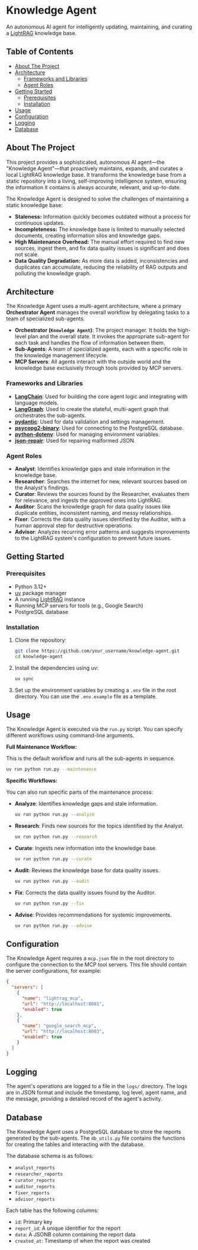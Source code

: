 # Knowledge Agent

An autonomous AI agent for intelligently updating, maintaining, and curating a [LightRAG](https://github.com/HKUDS/LightRAG) knowledge base.

## Table of Contents

- [About The Project](#about-the-project)
- [Architecture](#architecture)
  - [Frameworks and Libraries](#frameworks-and-libraries)
  - [Agent Roles](#agent-roles)
- [Getting Started](#getting-started)
  - [Prerequisites](#prerequisites)
  - [Installation](#installation)
- [Usage](#usage)
- [Configuration](#configuration)
- [Logging](#logging)
- [Database](#database)

## About The Project

This project provides a sophisticated, autonomous AI agent—the "Knowledge Agent"—that proactively maintains, expands, and curates a local LightRAG knowledge base. It transforms the knowledge base from a static repository into a living, self-improving intelligence system, ensuring the information it contains is always accurate, relevant, and up-to-date.

The Knowledge Agent is designed to solve the challenges of maintaining a static knowledge base:

- **Staleness:** Information quickly becomes outdated without a process for continuous updates.
- **Incompleteness:** The knowledge base is limited to manually selected documents, creating information silos and knowledge gaps.
- **High Maintenance Overhead:** The manual effort required to find new sources, ingest them, and fix data quality issues is significant and does not scale.
- **Data Quality Degradation:** As more data is added, inconsistencies and duplicates can accumulate, reducing the reliability of RAG outputs and polluting the knowledge graph.

## Architecture

The Knowledge Agent uses a multi-agent architecture, where a primary **Orchestrator Agent** manages the overall workflow by delegating tasks to a team of specialized sub-agents.

- **Orchestrator (`Knowledge Agent`)**: The project manager. It holds the high-level plan and the overall state. It invokes the appropriate sub-agent for each task and handles the flow of information between them.
- **Sub-Agents**: A team of specialized agents, each with a specific role in the knowledge management lifecycle.
- **MCP Servers**: All agents interact with the outside world and the knowledge base exclusively through tools provided by MCP servers.

### Frameworks and Libraries

- **[LangChain](https://www.langchain.com/)**: Used for building the core agent logic and integrating with language models.
- **[LangGraph](https://langchain-ai.github.io/langgraph/)**: Used to create the stateful, multi-agent graph that orchestrates the sub-agents.
- **[pydantic](https://pydantic-docs.helpmanual.io/)**: Used for data validation and settings management.
- **[psycopg2-binary](https://pypi.org/project/psycopg2-binary/)**: Used for connecting to the PostgreSQL database.
- **[python-dotenv](https://pypi.org/project/python-dotenv/)**: Used for managing environment variables.
- **[json-repair](https://pypi.org/project/json-repair/)**: Used for repairing malformed JSON.

### Agent Roles

- **Analyst**: Identifies knowledge gaps and stale information in the knowledge base.
- **Researcher**: Searches the internet for new, relevant sources based on the Analyst's findings.
- **Curator**: Reviews the sources found by the Researcher, evaluates them for relevance, and ingests the approved ones into LightRAG.
- **Auditor**: Scans the knowledge graph for data quality issues like duplicate entities, inconsistent naming, and messy relationships.
- **Fixer**: Corrects the data quality issues identified by the Auditor, with a human approval step for destructive operations.
- **Advisor**: Analyzes recurring error patterns and suggests improvements to the LightRAG system's configuration to prevent future issues.

## Getting Started

### Prerequisites

- Python 3.12+
- [uv](https://github.com/astral-sh/uv) package manager
- A running [LightRAG](https://github.com/HKUDS/LightRAG) instance
- Running MCP servers for tools (e.g., Google Search)
- PostgreSQL database

### Installation

1. Clone the repository:

    ```sh
    git clone https://github.com/your_username/knowledge-agent.git
    cd knowledge-agent
    ```

2. Install the dependencies using uv:

    ```sh
    uv sync
    ```

3. Set up the environment variables by creating a `.env` file in the root directory. You can use the `.env.example` file as a template.

## Usage

The Knowledge Agent is executed via the `run.py` script. You can specify different workflows using command-line arguments.

**Full Maintenance Workflow:**

This is the default workflow and runs all the sub-agents in sequence.

```sh
uv run python run.py --maintenance
```

**Specific Workflows:**

You can also run specific parts of the maintenance process:

- **Analyze**: Identifies knowledge gaps and stale information.

    ```sh
    uv run python run.py --analyze
    ```

- **Research**: Finds new sources for the topics identified by the Analyst.

    ```sh
    uv run python run.py --research
    ```

- **Curate**: Ingests new information into the knowledge base.

    ```sh
    uv run python run.py --curate
    ```

- **Audit**: Reviews the knowledge base for data quality issues.

    ```sh
    uv run python run.py --audit
    ```

- **Fix**: Corrects the data quality issues found by the Auditor.

    ```sh
    uv run python run.py --fix
    ```

- **Advise**: Provides recommendations for systemic improvements.

    ```sh
    uv run python run.py --advise
    ```

## Configuration

The Knowledge Agent requires a `mcp.json` file in the root directory to configure the connection to the MCP tool servers. This file should contain the server configurations, for example:

```json
{
  "servers": [
    {
      "name": "lightrag_mcp",
      "url": "http://localhost:8001",
      "enabled": true
    },
    {
      "name": "google_search_mcp",
      "url": "http://localhost:8003",
      "enabled": true
    }
  ]
}
```

## Logging

The agent's operations are logged to a file in the `logs/` directory. The logs are in JSON format and include the timestamp, log level, agent name, and the message, providing a detailed record of the agent's activity.

## Database

The Knowledge Agent uses a PostgreSQL database to store the reports generated by the sub-agents. The `db_utils.py` file contains the functions for creating the tables and interacting with the database.

The database schema is as follows:

- `analyst_reports`
- `researcher_reports`
- `curator_reports`
- `auditor_reports`
- `fixer_reports`
- `advisor_reports`

Each table has the following columns:

- `id`: Primary key
- `report_id`: A unique identifier for the report
- `data`: A JSONB column containing the report data
- `created_at`: Timestamp of when the report was created
